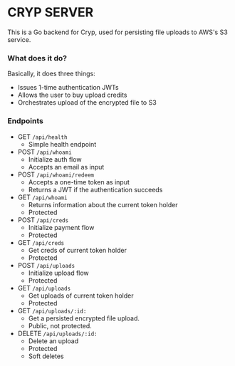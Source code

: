 # CRYP SERVER

This is a Go backend for Cryp, used for persisting file uploads to AWS's S3 service.

### What does it do?

Basically, it does three things:

* Issues 1-time authentication JWTs
* Allows the user to buy upload credits
* Orchestrates upload of the encrypted file to S3

### Endpoints

* GET `/api/health`
  * Simple health endpoint
* POST `/api/whoami`
  * Initialize auth flow
  * Accepts an email as input
* POST `/api/whoami/redeem`
  * Accepts a one-time token as input
  * Returns a JWT if the authentication succeeds
* GET `/api/whoami`
  * Returns information about the current token holder
  * Protected
* POST `/api/creds`
  * Initialize payment flow
  * Protected
* GET `/api/creds`
  * Get creds of current token holder
  * Protected
* POST `/api/uploads`
  * Initialize upload flow
  * Protected
* GET `/api/uploads`
  * Get uploads of current token holder
  * Protected
* GET `/api/uploads/:id:`
  * Get a persisted encrypted file upload.
  * Public, not protected.
* DELETE `/api/uploads/:id:`
  * Delete an upload
  * Protected
  * Soft deletes


